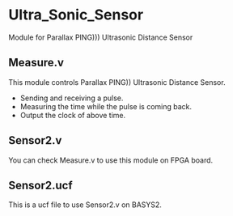 # Ultra_Sonic_Sensor

Module for Parallax PING))) Ultrasonic Distance Sensor

## Measure.v

This module controls Parallax PING)) Ultrasonic Distance Sensor.

* Sending and receiving a pulse.
* Measuring the time while the pulse is coming back.
* Output the clock of above time.

## Sensor2.v

You can check Measure.v to use this module on FPGA board.

## Sensor2.ucf

This is a ucf file to use Sensor2.v on BASYS2.

